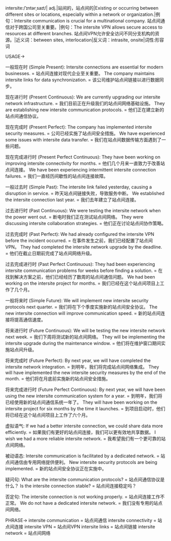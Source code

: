 intersite:/ˈɪntərˌsaɪt/| adj.|站间的，站点间的|Existing or occurring between different sites or locations, especially within a network or organization.|例句：Intersite communication is crucial for a multinational company. 站点间通信对于跨国公司至关重要。|例句：The intersite VPN allows secure access to resources at different branches. 站点间VPN允许安全访问不同分支机构的资源。|近义词：between sites, interlocation|反义词：intrasite, onsite|词性:形容词

USAGE->

一般现在时 (Simple Present):
Intersite connections are essential for modern businesses. = 站点间连接对现代企业至关重要。
The company maintains intersite links for data synchronization. = 该公司维护站点间链接以进行数据同步。

现在进行时 (Present Continuous):
We are currently upgrading our intersite network infrastructure. = 我们目前正在升级我们的站点间网络基础设施。
They are establishing new intersite communication protocols. = 他们正在建立新的站点间通信协议。

现在完成时 (Present Perfect):
The company has implemented intersite security measures. = 公司已经实施了站点间安全措施。
We have experienced some issues with intersite data transfer. = 我们在站点间数据传输方面遇到了一些问题。

现在完成进行时 (Present Perfect Continuous):
They have been working on improving intersite connectivity for months. = 他们几个月来一直致力于改善站点间连接。
We have been experiencing intermittent intersite connection failures. = 我们一直经历间歇性的站点间连接故障。

一般过去时 (Simple Past):
The intersite link failed yesterday, causing a disruption in service. = 昨天站点间链接失败，导致服务中断。
We established the intersite connection last year. = 我们去年建立了站点间连接。

过去进行时 (Past Continuous):
We were testing the intersite network when the power went out. = 断电时我们正在测试站点间网络。
They were discussing intersite collaboration strategies. = 他们正在讨论站点间协作策略。

过去完成时 (Past Perfect):
We had already configured the intersite VPN before the incident occurred. = 在事件发生之前，我们已经配置了站点间VPN。
They had completed the intersite network upgrade by the deadline. = 他们在截止日期前完成了站点间网络升级。

过去完成进行时 (Past Perfect Continuous):
They had been experiencing intersite communication problems for weeks before finding a solution.  = 在找到解决方案之前，他们已经经历了数周的站点间通信问题。
We had been working on the intersite project for months. = 我们已经在这个站点间项目上工作了几个月。

一般将来时 (Simple Future):
We will implement new intersite security protocols next quarter. = 我们将在下个季度实施新的站点间安全协议。
The new intersite connection will improve communication speed. = 新的站点间连接将提高通信速度。


将来进行时 (Future Continuous):
We will be testing the new intersite network next week. = 我们下周将测试新的站点间网络。
They will be implementing the intersite upgrade during the maintenance window. = 他们将在维护窗口期间实施站点间升级。


将来完成时 (Future Perfect):
By next year, we will have completed the intersite network integration. = 到明年，我们将完成站点间网络集成。
They will have implemented the new intersite security measures by the end of the month. = 他们将在月底前实施新的站点间安全措施。


将来完成进行时 (Future Perfect Continuous):
By next year, we will have been using the new intersite communication system for a year. = 到明年，我们将已经使用新的站点间通信系统一年了。
They will have been working on the intersite project for six months by the time it launches. = 到项目启动时，他们将已经在这个站点间项目上工作了六个月。

虚拟语气:
If we had a better intersite connection, we could share data more efficiently. = 如果我们有更好的站点间连接，我们可以更有效地共享数据。
I wish we had a more reliable intersite network. = 我希望我们有一个更可靠的站点间网络。

被动语态:
Intersite communication is facilitated by a dedicated network. = 站点间通信由专用网络提供便利。
New intersite security protocols are being implemented. = 新的站点间安全协议正在实施中。

疑问句:
What are the intersite communication protocols? = 站点间通信协议是什么？
Is the intersite connection stable? = 站点间连接稳定吗？

否定句:
The intersite connection is not working properly. = 站点间连接工作不正常。
We do not have a dedicated intersite network. = 我们没有专用的站点间网络。


PHRASE->
intersite communication = 站点间通信
intersite connectivity = 站点间连接
intersite VPN = 站点间VPN
intersite links = 站点间链接
intersite network = 站点间网络
